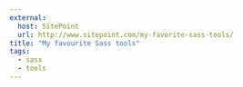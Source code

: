 ```yaml
---
external: 
  host: SitePoint
  url: http://www.sitepoint.com/my-favorite-sass-tools/
title: "My favourite Sass tools"
tags:
  - sass
  - tools
---
```

